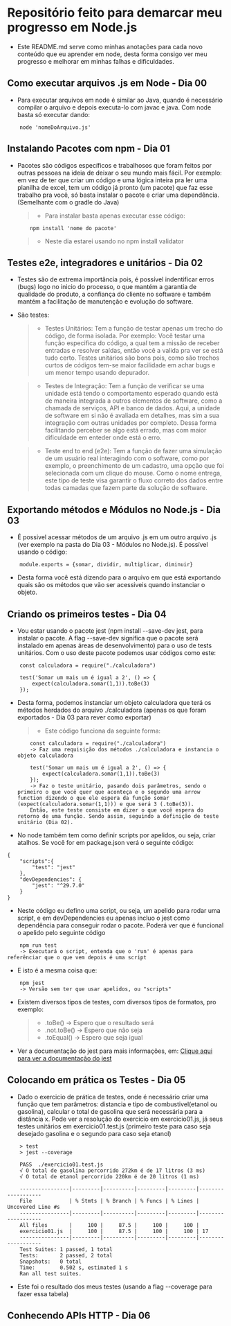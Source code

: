 # Repositório feito para demarcar meu progresso em Node.js

- Este README.md serve como minhas anotações para cada novo conteúdo que eu aprender em node, desta forma consigo ver meu progresso e melhorar em minhas falhas e dificuldades.

## Como executar arquivos .js em Node - Dia 00

- Para executar arquivos em node é similar ao Java, quando é necessário compilar o arquivo e depois executa-lo com javac e java. Com node basta só executar dando:

```
    node 'nomeDoArquivo.js'
```

## Instalando Pacotes com npm - Dia 01

- Pacotes são códigos específicos e trabalhosos que foram feitos por outras pessoas na ideia de deixar o seu mundo mais fácil. Por exemplo: em vez de ter que criar um código e uma lógica inteira pra ler uma planilha de excel, tem um código já pronto (um pacote) que faz esse trabalho pra você, só basta instalar o pacote e criar uma dependência. (Semelhante com o gradle do Java)
    > - Para instalar basta apenas executar esse código:
    ```
        npm install 'nome do pacote'
    ```
    > - Neste dia estarei usando no npm install validator

## Testes e2e, integradores e unitários - Dia 02

- Testes são de extrema importância pois, é possível indentificar erros (bugs) logo no inicio do processo, o que mantém a garantia de qualidade do produto, a confiança do cliente no software e também mantém a facilitação de manutenção e evolução do software.

- São testes:
    > - Testes Unitários: Tem a função de testar apenas um trecho do código, de forma isolada. Por exemplo: Você testar uma função especifica do código, a qual tem a missão de receber entradas e resolver saídas, então você a valida pra ver se está tudo certo. Testes unitários são bons pois, como são trechos curtos de códigos tem-se maior facilidade em achar bugs e um menor tempo usando depurador.

    > - Testes de Integração: Tem a função de verificar se uma unidade está tendo o comportamento esperado quando está de maneira integrada a outros elementos de software, como a chamada de serviços, API e banco de dados. Aqui, a unidade de software em si não é avaliada em detalhes, mas sim a sua integração com outras unidades por completo. Dessa forma facilitando perceber se algo está errado, mas com maior dificuldade em enteder onde está o erro.

    > - Teste end to end (e2e): Tem a função de fazer uma simulação de um usuário real interagindo com o software, como por exemplo, o preenchimento de um cadastro, uma opção que foi selecionada com um clique do mouse. Como o nome entrega, este tipo de teste visa garantir o fluxo correto dos dados entre todas camadas que fazem parte da solução de software.

## Exportando métodos e Módulos no Node.js - Dia 03

- É possivel acessar métodos de um arquivo .js em um outro arquivo .js (ver exemplo na pasta do Dia 03 - Módulos no Node.js). É possível usando o código: 

```
    module.exports = {somar, dividir, multiplicar, diminuir}
```

- Desta forma você está dizendo para o arquivo em que está exportando quais são os métodos que vão ser acessiveis quando instanciar o objeto.

## Criando os primeiros testes - Dia 04

- Vou estar usando o pacote jest (npm install --save-dev jest, para instalar o pacote. A flag --save-dev significa que o pacote será instalado em apenas áreas de desenvolvimento) para o uso de tests unitários. Com o uso deste pacote podemos usar códigos como este: 

```
    const calculadora = require("./calculadora")

    test('Somar um mais um é igual a 2', () => {
        expect(calculadora.somar(1,1)).toBe(3)
    });
```
- Desta forma, podemos instanciar um objeto calculadora que terá os métodos herdados do arquivo ./calculadora (apenas os que foram exportados -  Dia 03 para rever como exportar)
    > - Este código funciona da seguinte forma: 
    ```
        const calculadora = require("./calculadora")
        -> Faz uma requisição dos métodos ./calculadora e instancia o objeto calculadora
    ```

    ```
        test('Somar um mais um é igual a 2', () => {
            expect(calculadora.somar(1,1)).toBe(3)
        });
        -> Faz o teste unitário, pasando dois parâmetros, sendo o primeiro o que você quer que aconteça e o segundo uma arrow function dizendo o que ele espera da função somar (expect(calculadora.somar(1,1))) e que será 3 (.toBe(3)).
        Então, este teste consiste em dizer o que você espera do retorno de uma função. Sendo assim, seguindo a definição de teste unitário (Dia 02).
    ```

- No node também tem como definir scripts por apelidos, ou seja, criar atalhos. Se você for em package.json verá o seguinte código:

```
{
    "scripts":{
        "test": "jest"
    },
    "devDependencies": {
        "jest": "^29.7.0"
    }
}

```

- Neste código eu defino uma script, ou seja, um apelido para rodar uma script, e em devDependencies eu apenas incluo o jest como dependência para conseguir rodar o pacote. Poderá ver que é funcional o apelido pelo seguinte código

```
    npm run test
    -> Executará o script, entenda que o 'run' é apenas para referênciar que o que vem depois é uma script
```

- E isto é a mesma coisa que:

```
    npm jest
    -> Versão sem ter que usar apelidos, ou "scripts"
```

- Existem diversos tipos de testes, com diversos tipos de formatos, pro exemplo:
    > - .toBe() -> Espero que o resultado será
    > - .not.toBe() -> Espero que não seja
    > - .toEqual() -> Espero que seja igual

- Ver a documentação do jest para mais informações, em: [Clique aqui para ver a documentação do jest](https://jestjs.io)


## Colocando em prática os Testes - Dia 05

- Dado o exercicio de prática de testes, onde é necessário criar uma função que tem parâmetros: distancia e tipo de combustivel(etanol ou gasolina), calcular o total de gasolina que será necessária para a distância x. Pode ver a resolução do exercicio em exercicio01.js, já seus testes unitários em exercicio01.test.js (primeiro teste para caso seja desejado gasolina e o segundo para caso seja etanol) 

```
    > test
    > jest --coverage

    PASS  ./exercicio01.test.js
    √ O total de gasolina percorrido 272km é de 17 litros (3 ms)
    √ O total de etanol percorrido 220km é de 20 litros (1 ms)

    ----------------|---------|----------|---------|---------|-------------------
    File            | % Stmts | % Branch | % Funcs | % Lines | Uncovered Line #s 
    ----------------|---------|----------|---------|---------|-------------------
    All files       |     100 |     87.5 |     100 |     100 | 
    exercicio01.js  |     100 |     87.5 |     100 |     100 | 17
    ----------------|---------|----------|---------|---------|-------------------
    Test Suites: 1 passed, 1 total
    Tests:       2 passed, 2 total
    Snapshots:   0 total
    Time:        0.502 s, estimated 1 s
    Ran all test suites.
```
- Este foi o resultado dos meus testes (usando a flag --coverage para fazer essa tabela)

## Conhecendo APIs HTTP - Dia 06
